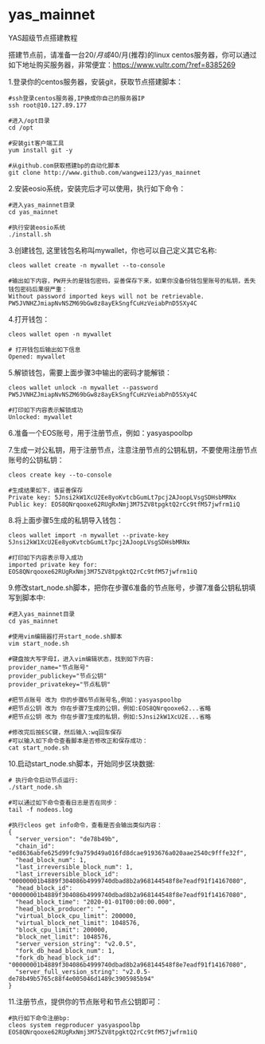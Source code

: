 # yas_mainnet
YAS超级节点搭建教程

搭建节点前，请准备一台$20/月或$40/月(推荐)的linux centos服务器，你可以通过如下地址购买服务器，非常便宜：https://www.vultr.com/?ref=8385269

1.登录你的centos服务器，安装git，获取节点搭建脚本：

```shell
#ssh登录centos服务器,IP换成你自己的服务器IP
ssh root@10.127.89.177

#进入/opt目录
cd /opt

#安装git客户端工具
yum install git -y

#从github.com获取搭建bp的自动化脚本
git clone http://www.github.com/wangwei123/yas_mainnet
```

2.安装eosio系统，安装完后才可以使用，执行如下命令：

```shell
#进入yas_mainnet目录
cd yas_mainnet

#执行安装eosio系统
./install.sh
```

3.创建钱包, 这里钱包名称叫mywallet，你也可以自己定义其它名称: 

```shell
cleos wallet create -n mywallet --to-console

#输出如下内容，PW开头的是钱包密码，妥善保存下来，如果你没备份钱包里账号的私钥，丢失钱包密码后果很严重：
Without password imported keys will not be retrievable.
PW5JVNHZJmiapNvNSZM69bGw8z8ayEkSngfCuHzVeiabPnD5SXy4C 
```

4.打开钱包：

```shell
cleos wallet open -n mywallet

# 打开钱包后输出如下信息
Opened: mywallet
```

5.解锁钱包，需要上面步骤3中输出的密码才能解锁：

```shell
cleos wallet unlock -n mywallet --password PW5JVNHZJmiapNvNSZM69bGw8z8ayEkSngfCuHzVeiabPnD5SXy4C

#打印如下内容表示解锁成功
Unlocked: mywallet
```

6.准备一个EOS账号，用于注册节点，例如：yasyaspoolbp

7.生成一对公私钥，用于注册节点，注意注册节点的公钥私钥，不要使用注册节点账号的公钥私钥：

```shell
cleos create key --to-console

#生成结果如下，请妥善保存
Private key: 5Jnsi2kW1XcU2Ee8yoKvtcbGumLt7pcj2AJoopLVsgSDHsbMRNx
Public key: EOS8QNrqooxe62RUgRxNmj3M75ZV8tpgktQ2rCc9tfM57jwfrm1iQ
```

8.将上面步骤5生成的私钥导入钱包：

```shell
cleos wallet import -n mywallet --private-key 5Jnsi2kW1XcU2Ee8yoKvtcbGumLt7pcj2AJoopLVsgSDHsbMRNx

#打印如下内容表示导入成功
imported private key for: EOS8QNrqooxe62RUgRxNmj3M75ZV8tpgktQ2rCc9tfM57jwfrm1iQ
```

9.修改start_node.sh脚本，把你在步骤6准备的节点账号，步骤7准备公钥私钥填写到脚本中:

```shell
#进入yas_mainnet目录
cd yas_mainnet

#使用vim编辑器打开start_node.sh脚本
vim start_node.sh

#键盘按大写字母I，进入vim编辑状态，找到如下内容:
provider_name="节点账号"
provider_publickey="节点公钥"
provider_privatekey="节点私钥"

#把节点账号 改为 你的步骤6节点账号名,例如：yasyaspoolbp
#把节点公钥 改为 你在步骤7生成的公钥，例如:EOS8QNrqooxe62...省略
#把节点公钥 改为 你在步骤7生成的私钥，例如:5Jnsi2kW1XcU2E...省略

#修改完后按ESC键，然后输入:wq回车保存
#可以输入如下命令查看脚本是否修改正和保存成功：
cat start_node.sh
```

10.启动start_node.sh脚本，开始同步区块数据: 

```shell
# 执行命令启动节点运行:
./start_node.sh

#可以通过如下命令查看日志是否在同步：
tail -f nodeos.log

#执行cleos get info命令，查看是否会输出类似内容：
{
  "server_version": "de78b49b",
  "chain_id": "ed8636abfe625d99fc9a759d49a016fd8dcae9193676a020aae2540c9fffe32f",
  "head_block_num": 1,
  "last_irreversible_block_num": 1,
  "last_irreversible_block_id": "00000001b4889f304086b4999740dbad8b2a968144548f8e7eadf91f14167080",
  "head_block_id": "00000001b4889f304086b4999740dbad8b2a968144548f8e7eadf91f14167080",
  "head_block_time": "2020-01-01T00:00:00.000",
  "head_block_producer": "",
  "virtual_block_cpu_limit": 200000,
  "virtual_block_net_limit": 1048576,
  "block_cpu_limit": 200000,
  "block_net_limit": 1048576,
  "server_version_string": "v2.0.5",
  "fork_db_head_block_num": 1,
  "fork_db_head_block_id": "00000001b4889f304086b4999740dbad8b2a968144548f8e7eadf91f14167080",
  "server_full_version_string": "v2.0.5-de78b49b5765c88f4e005046d1489c3905985b94"
}
```

11.注册节点，提供你的节点账号和节点公钥即可：

```shell
#执行如下命令注册bp:
cleos system regproducer yasyaspoolbp EOS8QNrqooxe62RUgRxNmj3M75ZV8tpgktQ2rCc9tfM57jwfrm1iQ
```

